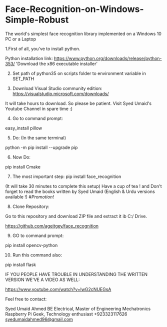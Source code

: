 # Face-Recognition-on-Windows-Simple-Robust
The world's simplest face recognition library implemented on a Windows 10 PC or a Laptop


1.First of all, you've to install python.

Python installation link: 
https://www.python.org/downloads/release/python-353/
'Download the x86 executable installer'

2. Set path of python35 on scripts folder to environment variable in SET_PATH


3. Download Visual Studio community edition:
https://visualstudio.microsoft.com/downloads/

It will take hours to download. So please be patient. Visit Syed Umaid's Youtube Channel in spare time :) 


4. Go to command prompt:

easy_install pillow

5. Do: (In the same terminal)

python -m pip install --upgrade pip

6.  Now Do:

pip install Cmake

7. The most important step:           pip install face_recognition

(It will take 30 minutes to complete this setup)
Have a cup of tea ! and Don't forget to read the books written by Syed Umaid (English & Urdu versions available !)
#_Promotion_!


8. Clone Repository:

Go to this repository and download ZIP file and extract it ib C:/ Drive.

https://github.com/ageitgey/face_recognition


9. GO to command prompt:

pip install opencv-python

10. Run this command also:

pip install flask



IF YOU PEOPLE HAVE TROUBLE IN UNDERSTANDING THE WRITTEN VERSION WE'VE A VIDEO AS WELL:

https://www.youtube.com/watch?v=lwG2cNUEGsA

Feel free to contact:

Syed Umaid Ahmed
BE Electrical, Master of Engineering Mechatronics
Raspberry Pi Geek, Technology enthusiast
+923323117626
syedumaidahmed96@gmail.com
